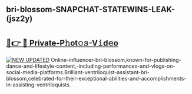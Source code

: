 ## bri-blossom-SNAPCHAT-STATEWINS-LEAK-(jsz2y)


# <h2><a href="https://mediaupload.pro?-20M">🔗👉 🔴 Private-P𝚑ot𝚘𝚜-V𝚒d𝚎o</a></h2>

[![NEW UPDATED](https://i.imgur.com/0qMVB7G.gif)](https://mediaupload.pro?-20M)
Online-influencer-bri-blossom,known-for-publishing-dance-and-lifestyle-content,-including-performances-and-vlogs-on-social-media-platforms.Brilliant-ventriloquist-assistant-bri-blossom,celebrated-for-their-exceptional-abilities-and-accomplishments-in-assisting-ventriloquists.  